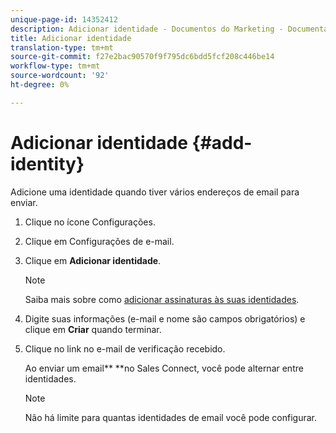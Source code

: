 ```yaml
---
unique-page-id: 14352412
description: Adicionar identidade - Documentos do Marketing - Documentação do produto
title: Adicionar identidade
translation-type: tm+mt
source-git-commit: f27e2bac90570f9f795dc6bdd5fcf208c446be14
workflow-type: tm+mt
source-wordcount: '92'
ht-degree: 0%

---
```



# Adicionar identidade {#add-identity}

Adicione uma identidade quando tiver vários endereços de email para enviar.

1. Clique no ícone Configurações.
1. Clique em Configurações de e-mail.
1. Clique em **Adicionar identidade**.

   >[!NOTE]
   >
   >Saiba mais sobre como [adicionar assinaturas às suas identidades](https://docs.marketo.com/x/6BnG).

1. Digite suas informações (e-mail e nome são campos obrigatórios) e clique em **Criar** quando terminar.
1. Clique no link no e-mail de verificação recebido.

   Ao enviar um email** **no Sales Connect, você pode alternar entre identidades.

   >[!NOTE]
   >
   >Não há limite para quantas identidades de email você pode configurar.

